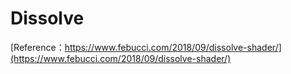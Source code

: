 # Dissolve
[Reference：https://www.febucci.com/2018/09/dissolve-shader/](https://www.febucci.com/2018/09/dissolve-shader/)
